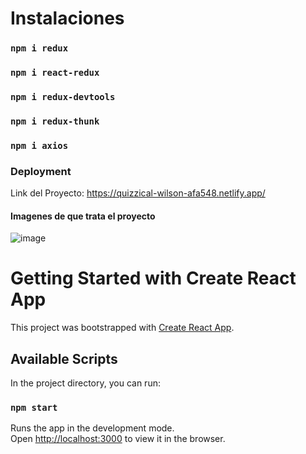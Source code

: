 # Instalaciones
### `npm i redux` 
### `npm i react-redux`
### `npm i redux-devtools`
### `npm i redux-thunk`
### `npm i axios`

### Deployment
Link del Proyecto: https://quizzical-wilson-afa548.netlify.app/

#### Imagenes de que trata el proyecto
![image](https://user-images.githubusercontent.com/46203192/112576236-87189980-8db7-11eb-9841-31d26234f87d.png)



# Getting Started with Create React App

This project was bootstrapped with [Create React App](https://github.com/facebook/create-react-app).

## Available Scripts

In the project directory, you can run:

### `npm start`

Runs the app in the development mode.\
Open [http://localhost:3000](http://localhost:3000) to view it in the browser.
